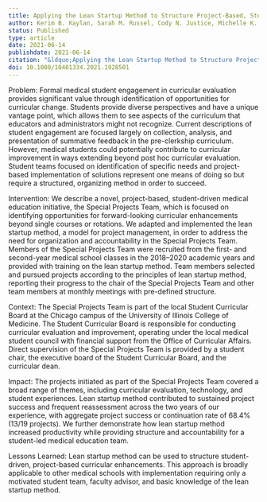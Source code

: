 ```yaml
---
title: Applying the Lean Startup Method to Structure Project-Based, Student-Driven Curricular Enhancements
author: Kerim B. Kaylan, Sarah M. Russel, Cody N. Justice, Michelle K. Sheena, Laura E. Hirshfield, Heather L. Heiman, Raymond H. Curry
status: Published
type: article
date: 2021-06-14
publishdate: 2021-06-14
citation: "&ldquo;Applying the Lean Startup Method to Structure Project-Based, Student-Driven Curricular Enhancements.&rdquo; <em>Teaching and Learning in Medicine</em> (published online ahead of print)."
doi: 10.1080/10401334.2021.1928501
---
```

Problem: Formal medical student engagement in curricular evaluation provides significant value through identification of opportunities for curricular change. Students provide diverse perspectives and have a unique vantage point, which allows them to see aspects of the curriculum that educators and administrators might not recognize. Current descriptions of student engagement are focused largely on collection, analysis, and presentation of summative feedback in the pre-clerkship curriculum. However, medical students could potentially contribute to curricular improvement in ways extending beyond post hoc curricular evaluation. Student teams focused on identification of specific needs and project-based implementation of solutions represent one means of doing so but require a structured, organizing method in order to succeed.

Intervention: We describe a novel, project-based, student-driven medical education initiative, the Special Projects Team, which is focused on identifying opportunities for forward-looking curricular enhancements beyond single courses or rotations. We adapted and implemented the lean startup method, a model for project management, in order to address the need for organization and accountability in the Special Projects Team. Members of the Special Projects Team were recruited from the first- and second-year medical school classes in the 2018–2020 academic years and provided with training on the lean startup method. Team members selected and pursued projects according to the principles of lean startup method, reporting their progress to the chair of the Special Projects Team and other team members at monthly meetings with pre-defined structure.

Context: The Special Projects Team is part of the local Student Curricular Board at the Chicago campus of the University of Illinois College of Medicine. The Student Curricular Board is responsible for conducting curricular evaluation and improvement, operating under the local medical student council with financial support from the Office of Curricular Affairs. Direct supervision of the Special Projects Team is provided by a student chair, the executive board of the Student Curricular Board, and the curricular dean.

Impact: The projects initiated as part of the Special Projects Team covered a broad range of themes, including curricular evaluation, technology, and student experiences. Lean startup method contributed to sustained project success and frequent reassessment across the two years of our experience, with aggregate project success or continuation rate of 68.4% (13/19 projects). We further demonstrate how lean startup method increased productivity while providing structure and accountability for a student-led medical education team.

Lessons Learned: Lean startup method can be used to structure student-driven, project-based curricular enhancements. This approach is broadly applicable to other medical schools with implementation requiring only a motivated student team, faculty advisor, and basic knowledge of the lean startup method.
